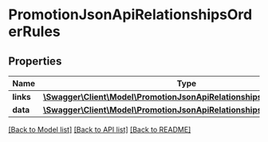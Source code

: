# PromotionJsonApiRelationshipsOrderRules

## Properties
Name | Type | Description | Notes
------------ | ------------- | ------------- | -------------
**links** | [**\Swagger\Client\Model\PromotionJsonApiRelationshipsOrderRulesLinks**](PromotionJsonApiRelationshipsOrderRulesLinks.md) |  | [optional] 
**data** | [**\Swagger\Client\Model\PromotionJsonApiRelationshipsOrderRulesData[]**](PromotionJsonApiRelationshipsOrderRulesData.md) |  | [optional] 

[[Back to Model list]](../../README.md#documentation-for-models) [[Back to API list]](../../README.md#documentation-for-api-endpoints) [[Back to README]](../../README.md)

